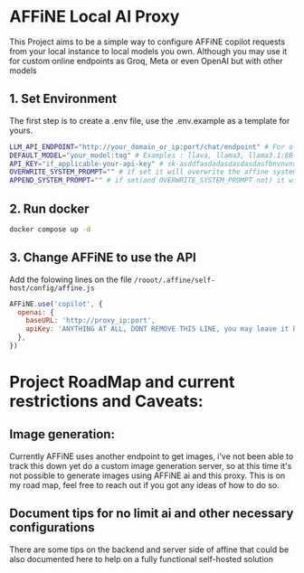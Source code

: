 # AFFiNE Local AI Proxy

This Project aims to be a simple way to configure AFFiNE copilot requests from your local instance to local models you own. Although you may use it for custom online endpoints as Groq, Meta or even OpenAI but with other models

## 1. Set Environment

The first step is to create a .env file, use the .env.example as a template for yours.

```bash
LLM_API_ENDPOINT="http://your_domain_or_ip:port/chat/endpoint" # For ollama http://ip:11434/v1/chat/completions
DEFAULT_MODEL="your_model:tag" # Examples : llava, llama3, llama3.1:8B
API_KEY="if_applicable-your-api-key" # sk-asddfasdadasdasdasdasfbnvnvnserfsdgjnmvlrwjmasfvjnscmasdfjmasdfnasdcjmascnm for OpenAI, none for ollama default config
OVERWRITE_SYSTEM_PROMPT="" # if set it will overwrite the affine system prompt
APPEND_SYSTEM_PROMPT="" # if set(and OVERWRITE_SYSTEM_PROMPT not) it will append to the affine system prompt
```

## 2. Run docker

```bash
docker compose up -d
```

## 3. Change AFFiNE to use the API

Add the folowing lines on the file `/rooot/.affine/self-host/config/affine.js`

```js
AFFiNE.use('copilot', {
  openai: {
    baseURL: 'http://proxy_ip:port',
    apiKey: 'ANYTHING AT ALL, DONT REMOVE THIS LINE, you may leave it blank though', 
  },
})
```


# Project RoadMap and current restrictions and Caveats:

## Image generation:

Currently AFFiNE uses another endpoint to get images, i've not been able to track this down yet do a custom image generation server, so at this time it's not possible to generate images using AFFiNE ai and this proxy.
This is on my road map, feel free to reach out if you got any ideas of how to do so.

## Document tips for no limit ai and other necessary configurations

There are some tips on the backend and server side of affine that could be also documented here to help on a fully functional self-hosted solution